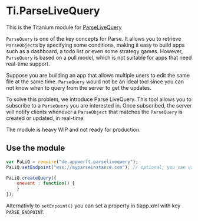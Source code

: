 # Ti.ParseLiveQuery

This is the Titanium module for [ParseLiveQuery](https://github.com/parse-community/ParseLiveQuery-Android)

`ParseQuery` is one of the key concepts for Parse. It allows you to retrieve `ParseObject`s by specifying some conditions, making it easy to build apps such as a dashboard, a todo list or even some strategy games. However, `ParseQuery` is based on a pull model, which is not suitable for apps that need real-time support.

Suppose you are building an app that allows multiple users to edit the same file at the same time. `ParseQuery` would not be an ideal tool since you can not know when to query from the server to get the updates.

To solve this problem, we introduce Parse LiveQuery. This tool allows you to subscribe to a `ParseQuery` you are interested in. Once subscribed, the server will notify clients whenever a `ParseObject` that matches the `ParseQuery` is created or updated, in real-time.

The module is heavy WIP and not ready for production.

## Use the module

```javascript
var PaLiQ = require("de.appwerft.parselivequery");
PaLiQ.setEndpoint("wss://myparseinstance.com"); // optional, you can use tiapp.xml for setting

PaLiQ.createQuery({
	onevent : function() {
	}
});
```
Alternativly to `setEnpoint()` you can set a property in tiapp.xml with key `PARSE_ENDPOINT`.
